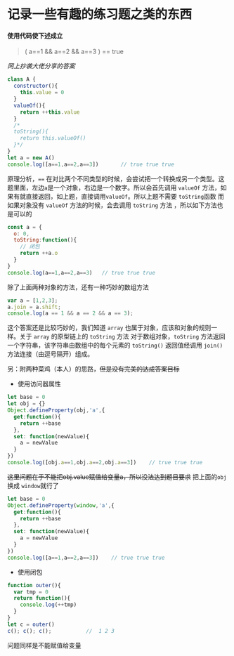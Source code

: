 
# 记录一些有趣的练习题之类的东西


#### 使用代码使下述成立

> ( a==1 && a==2 && a==3 ) == true

*网上抄袭大佬分享的答案*

```js
class A {
  constructor(){
    this.value = 0
  }
  valueOf(){
    return ++this.value
  }
  /*
  toString(){
    return this.valueOf()
  }*/
}
let a = new A()
console.log([a==1,a==2,a==3])       // true true true
```

原理分析，`==` 在对比两个不同类型的时候，会尝试把一个转换成另一个类型。这题里面，左边`a`是一个对象，右边是一个数字。所以会首先调用 `valueOf` 方法，如果有就直接返回，如上题，直接调用`valueOf`。所以上题不需要 `toString`函数
而如果对象没有 `valueOf` 方法的时候，会去调用 `toString` 方法 ，所以如下方法也是可以的

```js
const a = {
  o: 0,
  toString:function(){
    // 闭包
    return ++a.o
  }
}
console.log(a==1,a==2,a==3)   // true true true
```

除了上面两种对象的方法，还有一种巧妙的数组方法

```js
var a = [1,2,3];
a.join = a.shift;
console.log(a == 1 && a == 2 && a == 3);
```
这个答案还是比较巧妙的，我们知道 `array` 也属于对象，应该和对象的规则一样。关于 `array` 的原型链上的 `toString` 方法
对于数组对象，`toString` 方法返回一个字符串，该字符串由数组中的每个元素的 `toString()` 返回值经调用 `join()` 方法连接（由逗号隔开）组成。


另：附两种菜鸡（本人）的思路，~~但是没有完美的达成答案目标~~

* 使用访问器属性

```js
let base = 0
let obj = {}
Object.defineProperty(obj,'a',{
  get:function(){
    return ++base
  },
  set: function(newValue){
    a = newValue
  }
})
console.log([obj.a==1,obj.a==2,obj.a==3])    // true true true
```
~~这里问题在于不能把obj.value赋值给变量a，所以没法达到题目要求~~
把上面的`obj`换成 `window`就行了
```js
let base = 0
Object.defineProperty(window,'a',{
  get:function(){
    return ++base
  },
  set: function(newValue){
    a = newValue
  }
})
console.log([a==1,a==2,a==3])    // true true true
```

* 使用闭包

```js
function outer(){
  var tmp = 0
  return function(){
    console.log(++tmp)
  }
}
let c = outer()
c(); c(); c();           //  1 2 3
```
问题同样是不能赋值给变量 


